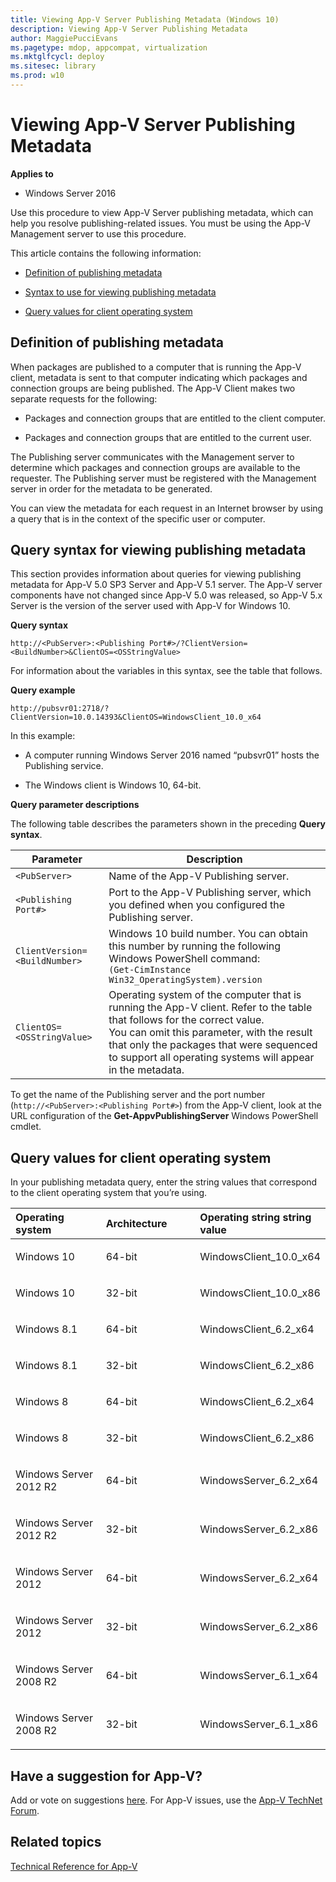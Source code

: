 ```yaml
---
title: Viewing App-V Server Publishing Metadata (Windows 10)
description: Viewing App-V Server Publishing Metadata
author: MaggiePucciEvans
ms.pagetype: mdop, appcompat, virtualization
ms.mktglfcycl: deploy
ms.sitesec: library
ms.prod: w10
---
```



# Viewing App-V Server Publishing Metadata

**Applies to**
-   Windows Server 2016

Use this procedure to view App-V Server publishing metadata, which can help you resolve publishing-related issues. You must be using the App-V Management server to use this procedure.

This article contains the following information:

-   [Definition of publishing metadata](#bkmk-whatis-pub-metadata)

-   [Syntax to use for viewing publishing metadata](#bkmk-syntax-view-pub-meta)

-   [Query values for client operating system](#bkmk-values-query-pub-meta)

## <a href="" id="bkmk-whatis-pub-metadata"></a>Definition of publishing metadata

When packages are published to a computer that is running the App-V client, metadata is sent to that computer indicating which packages and connection groups are being published. The App-V Client makes two separate requests for the following:

-   Packages and connection groups that are entitled to the client computer.

-   Packages and connection groups that are entitled to the current user.

The Publishing server communicates with the Management server to determine which packages and connection groups are available to the requester. The Publishing server must be registered with the Management server in order for the metadata to be generated.

You can view the metadata for each request in an Internet browser by using a query that is in the context of the specific user or computer.

## <a href="" id="bkmk-syntax-view-pub-meta"></a>Query syntax for viewing publishing metadata

This section provides information about queries for viewing publishing metadata for App-V 5.0 SP3 Server and App-V 5.1 server. The App-V server components have not changed since App-V 5.0 was released, so App-V 5.x Server is the version of the server used with App-V for Windows 10.

**Query syntax**

`http://<PubServer>:<Publishing Port#>/?ClientVersion=<BuildNumber>&ClientOS=<OSStringValue>`

For information about the variables in this syntax, see the table that follows.

**Query example**

`http://pubsvr01:2718/?ClientVersion=10.0.14393&ClientOS=WindowsClient_10.0_x64`

In this example:

- A computer running Windows Server 2016 named “pubsvr01” hosts the Publishing service.

- The Windows client is Windows 10, 64-bit.

**Query parameter descriptions**

The following table describes the parameters shown in the preceding **Query syntax**.

| Parameter  | Description   |
|------------|---------------|
| `<PubServer>`  |  Name of the App-V Publishing server. |
| `<Publishing Port#>` | Port to the App-V Publishing server, which you defined when you configured the Publishing server. |
| `ClientVersion=<BuildNumber>` | Windows 10 build number. You can obtain this number by running the following Windows PowerShell command:<br>`(Get-CimInstance Win32_OperatingSystem).version`  |
| `ClientOS=<OSStringValue>` | Operating system of the computer that is running the App-V client. Refer to the table that follows for the correct value.<br>You can omit this parameter, with the result that only the packages that were sequenced to support all operating systems will appear in the metadata. |

To get the name of the Publishing server and the port number (`http://<PubServer>:<Publishing Port#>`) from the App-V client, look at the URL configuration of the <strong>Get-AppvPublishingServer</strong> Windows PowerShell cmdlet.

## <a href="" id="bkmk-values-query-pub-meta"></a>Query values for client operating system

In your publishing metadata query, enter the string values that correspond to the client operating system that you’re using.

<table>
<colgroup>
<col width="33%" />
<col width="33%" />
<col width="33%" />
</colgroup>
<thead>
<tr class="header">
<th align="left">Operating system</th>
<th align="left">Architecture</th>
<th align="left">Operating string string value</th>
</tr>
</thead>
<tbody>
<tr class="odd">
<td align="left"><p>Windows 10</p></td>
<td align="left"><p>64-bit</p></td>
<td align="left"><p>WindowsClient_10.0_x64</p></td>
</tr>
<tr class="even">
<td align="left"><p>Windows 10</p></td>
<td align="left"><p>32-bit</p></td>
<td align="left"><p>WindowsClient_10.0_x86</p></td>
</tr>
<tr class="odd">
<td align="left"><p>Windows 8.1</p></td>
<td align="left"><p>64-bit</p></td>
<td align="left"><p>WindowsClient_6.2_x64</p></td>
</tr>
<tr class="even">
<td align="left"><p>Windows 8.1</p></td>
<td align="left"><p>32-bit</p></td>
<td align="left"><p>WindowsClient_6.2_x86</p></td>
</tr>
<tr class="odd">
<td align="left"><p>Windows 8</p></td>
<td align="left"><p>64-bit</p></td>
<td align="left"><p>WindowsClient_6.2_x64</p></td>
</tr>
<tr class="even">
<td align="left"><p>Windows 8</p></td>
<td align="left"><p>32-bit</p></td>
<td align="left"><p>WindowsClient_6.2_x86</p></td>
</tr>
<tr class="odd">
<td align="left"><p>Windows Server 2012 R2</p></td>
<td align="left"><p>64-bit</p></td>
<td align="left"><p>WindowsServer_6.2_x64</p></td>
</tr>
<tr class="even">
<td align="left"><p>Windows Server 2012 R2</p></td>
<td align="left"><p>32-bit</p></td>
<td align="left"><p>WindowsServer_6.2_x86</p></td>
</tr>
<tr class="odd">
<td align="left"><p>Windows Server 2012</p></td>
<td align="left"><p>64-bit</p></td>
<td align="left"><p>WindowsServer_6.2_x64</p></td>
</tr>
<tr class="even">
<td align="left"><p>Windows Server 2012</p></td>
<td align="left"><p>32-bit</p></td>
<td align="left"><p>WindowsServer_6.2_x86</p></td>
</tr>
<tr class="odd">
<td align="left"><p>Windows Server 2008 R2</p></td>
<td align="left"><p>64-bit</p></td>
<td align="left"><p>WindowsServer_6.1_x64</p></td>
</tr>
<tr class="even">
<td align="left"><p>Windows Server 2008 R2</p></td>
<td align="left"><p>32-bit</p></td>
<td align="left"><p>WindowsServer_6.1_x86</p></td>
</tr>
</tbody>
</table>


## Have a suggestion for App-V?

Add or vote on suggestions [here](http://appv.uservoice.com/forums/280448-microsoft-application-virtualization). For App-V issues, use the [App-V TechNet Forum](https://social.technet.microsoft.com/Forums/en-US/home?forum=mdopappv).

## Related topics

[Technical Reference for App-V](appv-technical-reference.md)
